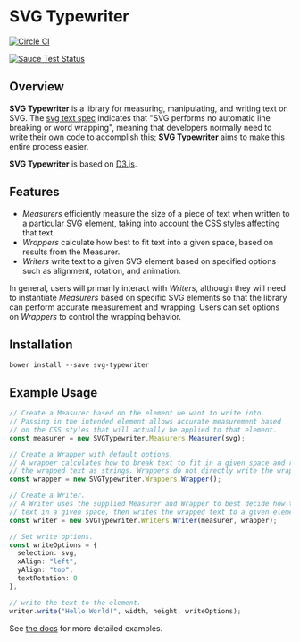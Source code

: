 SVG Typewriter
=========

[![Circle CI](https://circleci.com/gh/palantir/svg-typewriter.svg?style=svg)](https://circleci.com/gh/palantir/svg-typewriter)

[![Sauce Test Status](https://saucelabs.com/browser-matrix/andrzejskrodzki.svg)](https://saucelabs.com/u/andrzejskrodzki)

Overview
---

**SVG Typewriter** is a library for measuring, manipulating, and writing text on SVG.
The [svg text spec](http://www.w3.org/TR/SVG/text.html#Introduction) indicates that
"SVG performs no automatic line breaking or word wrapping", meaning that developers
normally need to write their own code to accomplish this; **SVG Typewriter** aims
to make this entire process easier.

**SVG Typewriter** is based on [D3.js](http://d3js.org/).

Features
---

- *Measurers* efficiently measure the size of a piece of text when written to a particular SVG element, taking into account the CSS styles affecting that text.
- *Wrappers* calculate how best to fit text into a given space, based on results from the Measurer.
- *Writers* write text to a given SVG element based on specified options such as alignment, rotation, and animation.

In general, users will primarily interact with *Writers*, although they will need to instantiate *Measurers* based on specific SVG elements so that the library can perform accurate measurement and wrapping. Users can set options on *Wrappers* to control the wrapping behavior.


Installation
---

```
bower install --save svg-typewriter
```

Example Usage
---

```ts
// Create a Measurer based on the element we want to write into.
// Passing in the intended element allows accurate measurement based
// on the CSS styles that will actually be applied to that element.
const measurer = new SVGTypewriter.Measurers.Measurer(svg);

// Create a Wrapper with default options.
// A wrapper calculates how to break text to fit in a given space and returns
// the wrapped text as strings. Wrappers do not directly write the wrapped text.
const wrapper = new SVGTypewriter.Wrappers.Wrapper();

// Create a Writer.
// A Writer uses the supplied Measurer and Wrapper to best decide how to fit
// text in a given space, then writes the wrapped text to a given element.
const writer = new SVGTypewriter.Writers.Writer(measurer, wrapper);

// Set write options.
const writeOptions = {
  selection: svg,
  xAlign: "left",
  yAlign: "top",
  textRotation: 0
};

// write the text to the element.
writer.write("Hello World!", width, height, writeOptions);
```

See [the docs](http://palantir.github.io/svg-typewriter/docs/) for more detailed examples.

